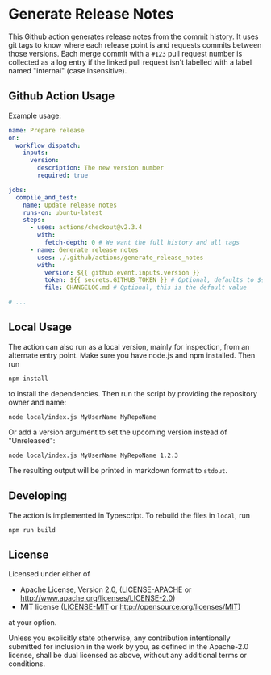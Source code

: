 # Generate Release Notes

This Github action generates release notes from the commit history. It uses git tags to know where each release point is and requests commits between those versions. Each merge commit with a `#123` pull request number is collected as a log entry if the linked pull request isn't labelled with a label named "internal" (case insensitive).

## Github Action Usage

Example usage:

```yml
name: Prepare release
on:
  workflow_dispatch:
    inputs:
      version:
        description: The new version number
        required: true

jobs:
  compile_and_test:
    name: Update release notes
    runs-on: ubuntu-latest
    steps:
      - uses: actions/checkout@v2.3.4
        with:
          fetch-depth: 0 # We want the full history and all tags
      - name: Generate release notes
        uses: ./.github/actions/generate_release_notes
        with:
          version: ${{ github.event.inputs.version }}
          token: ${{ secrets.GITHUB_TOKEN }} # Optional, defaults to ${{ github.token }}
          file: CHANGELOG.md # Optional, this is the default value

# ...
```

## Local Usage

The action can also run as a local version, mainly for inspection, from an alternate entry point. Make sure you have node.js and npm installed. Then run

```shell
npm install
```

to install the dependencies. Then run the script by providing the repository owner and name:

```shell
node local/index.js MyUserName MyRepoName
```

Or add a version argument to set the upcoming version instead of "Unreleased":

```shell
node local/index.js MyUserName MyRepoName 1.2.3
```

The resulting output will be printed in markdown format to `stdout`.

## Developing

The action is implemented in Typescript. To rebuild the files in `local`, run

```shell
npm run build
```

## License

Licensed under either of

* Apache License, Version 2.0, ([LICENSE-APACHE](LICENSE-APACHE) or <http://www.apache.org/licenses/LICENSE-2.0>)
* MIT license ([LICENSE-MIT](LICENSE-MIT) or <http://opensource.org/licenses/MIT>)

at your option.

Unless you explicitly state otherwise, any contribution intentionally submitted for inclusion in the work by you, as defined in the Apache-2.0 license, shall be dual licensed as above, without any additional terms or conditions.
